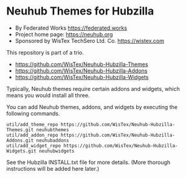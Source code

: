 # Neuhub Themes for Hubzilla

* By Federated Works https://federated.works
* Project home page: https://neuhub.org
* Sponsored by WisTex TechSero Ltd. Co. https://wistex.com

This repository is part of a trio. 

* https://github.com/WisTex/Neuhub-Hubzilla-Themes
* https://github.com/WisTex/Neuhub-Hubzilla-Addons
* https://github.com/WisTex/Neuhub-Hubzilla-Widgets

Typically, Neuhub themes require certain addons and widgets, which means you would install all three.

You can add Neuhub themes, addons, and widgets by executing the following commands. 
```
util/add_theme_repo https://github.com/WisTex/Neuhub-Hubzilla-Themes.git neuhubthemes
util/add_addon_repo https://github.com/WisTex/Neuhub-Hubzilla-Addons.git neuhubaddons
util/add_widget_repo https://github.com/WisTex/Neuhub-Hubzilla-Widgets.git neuhubwidgets
```
See the Hubzilla INSTALL.txt file for more details. (More thorough instructions will be added here later.)
